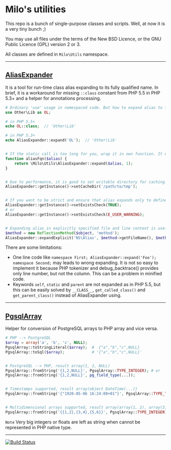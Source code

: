 Milo's utilities
================
This repo is a bunch of single-purpose classes and scripts. Well, at now it is a very tiny bunch ;)

You may use all files under the terms of the New BSD Licence, or the GNU Public Licence (GPL) version 2 or 3.

All classes are defined in `Milo\Utils` namespace.


------


[AliasExpander](https://github.com/milo/utils/blob/master/Utils/AliasExpander.php)
----------------------------------------------------------------------------------
It is a tool for run-time class alias expanding to its fully qualified name. In brief, it is a workaround for missing `::class` constant from PHP 5.5 in PHP 5.3+ and a helper for annotations processing.

```php
# Ordinary 'use' usage in namespaced code. But how to expand alias to full class name?
use Other\Lib as OL;

# in PHP 5.5+
echo OL::class;  // 'Other\Lib'

# in PHP 5.3+
echo AliasExpander::expand('OL');  // 'Other\Lib'


# If the static call is too long for you, wrap it in own function. It will be easy to replace when upgrade to PHP 5.5.
function aliasFqn($alias) {
	return \Milo\Utils\AliasExpander::expand($alias, 1);
}


# Due to performance, it is good to set writable directory for caching.
AliasExpander::getInstance()->setCacheDir('/path/to/tmp');


# If you want to be strict and ensure that alias expands only to defined class name, set exists checking.
AliasExpander::getInstance()->setExistsCheck(TRUE);
# or
AliasExpander::getInstance()->setExistsCheck(E_USER_WARNING);


# Expanding alias in explicitly specified file and line context is useful for annotations processing.
$method = new ReflectionMethod($object, 'method');
AliasExpander::expandExplicit('NS\Alias', $method->getFileName(), $method->getStartLine());
```

There are some limitations:
- One line code like `namespace First; AliasExpander::expand('Foo'); namespace Second;` may leads to wrong expanding. It is not so easy to implement it because PHP tokenizer and debug_backtrace() provides only line number, but not the column. This can be a problem in minified code.
- Keywords `self`, `static` and `parent` are not expanded as in PHP 5.5, but this can be easily solved by `__CLASS__`, `get_called_class()` and `get_parent_class()` instead of AliasExpander using.


------


[PgsqlArray](https://github.com/milo/utils/blob/master/Utils/PgsqlArray.php)
----------------------------------------------------------------------------
Helper for conversion of PostgreSQL arrays to PHP array and vice versa.

```php
# PHP --> PostgreSQL
$array = array('a', 'b', 'c', NULL);
PgsqlArray::toStringLiteral($array);  #  {"a","b","c",NULL}
PgsqlArray::toSql($array);            # '{"a","b","c",NULL}'


# PostgreSQL --> PHP, result array(1, 2, NULL)
PgsqlArray::fromString('{1,2,NULL}', PgsqlArray::TYPE_INTEGER); # or
PgsqlArray::fromString('{1,2,NULL}', pg_field_type(...));


# Timestamps supported, result array(object DateTime(...))
PgsqlArray::fromString('{"1920-05-06 16:24:00+01"}', PgsqlArray::TYPE_TIMESTAMP_TZ);


# Multidimensional arrays supported, result array(array(1, 2), array(3, 4), array(5, 6))
PgsqlArray::fromString('{{1,2},{3,4},{5,6}}', PgsqlArray::TYPE_INTEGER);
```

`Note` Very big integers or floats are left as string when cannot be represented in PHP native type.


------


[![Build Status](https://travis-ci.org/milo/utils.png?branch=master)](https://travis-ci.org/milo/utils)
